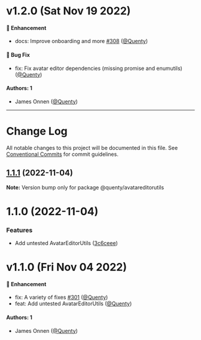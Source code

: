 # v1.2.0 (Sat Nov 19 2022)

#### 🚀 Enhancement

- docs: Improve onboarding and more [#308](https://github.com/Quenty/NevermoreEngine/pull/308) ([@Quenty](https://github.com/Quenty))

#### 🐛 Bug Fix

- fix: Fix avatar editor dependencies (missing promise and enumutils) ([@Quenty](https://github.com/Quenty))

#### Authors: 1

- James Onnen ([@Quenty](https://github.com/Quenty))

---

# Change Log

All notable changes to this project will be documented in this file.
See [Conventional Commits](https://conventionalcommits.org) for commit guidelines.

## [1.1.1](https://github.com/Quenty/NevermoreEngine/compare/@quenty/avatareditorutils@1.1.0...@quenty/avatareditorutils@1.1.1) (2022-11-04)

**Note:** Version bump only for package @quenty/avatareditorutils





# 1.1.0 (2022-11-04)


### Features

* Add untested AvatarEditorUtils ([3c6ceee](https://github.com/Quenty/NevermoreEngine/commit/3c6ceeeb792561648f8985644703c13a03d95155))





# v1.1.0 (Fri Nov 04 2022)

#### 🚀 Enhancement

- fix: A variety of fixes [#301](https://github.com/Quenty/NevermoreEngine/pull/301) ([@Quenty](https://github.com/Quenty))
- feat: Add untested AvatarEditorUtils ([@Quenty](https://github.com/Quenty))

#### Authors: 1

- James Onnen ([@Quenty](https://github.com/Quenty))
